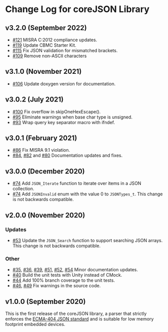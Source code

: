 # Change Log for coreJSON Library

## v3.2.0 (September 2022)
- [#121](https://github.com/FreeRTOS/coreJSON/pull/121) MISRA C:2012 compliance updates.
- [#119](https://github.com/FreeRTOS/coreJSON/pull/119) Update CBMC Starter Kit.
- [#115](https://github.com/FreeRTOS/coreJSON/pull/115) Fix JSON validation for mismatched brackets.
- [#109](https://github.com/FreeRTOS/coreJSON/pull/109) Remove non-ASCII characters

## v3.1.0 (November 2021)
- [#106](https://github.com/FreeRTOS/coreJSON/pull/106) Update doxygen version for documentation.

## v3.0.2 (July 2021)
- [#100](https://github.com/FreeRTOS/coreJSON/pull/100) Fix overflow in skipOneHexEscape().
- [#95](https://github.com/FreeRTOS/coreJSON/pull/95) Eliminate warnings when base char type is unsigned.
- [#93](https://github.com/FreeRTOS/coreJSON/pull/93) Wrap query key separator macro with ifndef.

## v3.0.1 (February 2021)
 - [#86](https://github.com/FreeRTOS/coreJSON/pull/86) Fix MISRA 9.1 violation.
 - [#84](https://github.com/FreeRTOS/coreJSON/pull/84), [#82](https://github.com/FreeRTOS/coreJSON/pull/82) and [#80](https://github.com/FreeRTOS/coreJSON/pull/80) Documentation updates and fixes.

## v3.0.0 (December 2020)
 - [#74](https://github.com/FreeRTOS/coreJSON/pull/74) Add `JSON_Iterate` function to iterate over items in a JSON collection.
 - [#74](https://github.com/FreeRTOS/coreJSON/pull/74) Add `JSONInvalid` enum with the value 0 to `JSONTypes_t`. This change is not backwards compatible.

## v2.0.0 (November 2020)

### Updates
 - [#53](https://github.com/FreeRTOS/coreJSON/pull/53) Update the `JSON_Search` function to support searching JSON arrays. This change is not backwards compatible.

### Other
 - [#35](https://github.com/FreeRTOS/coreJSON/pull/35), [#36](https://github.com/FreeRTOS/coreJSON/pull/36), [#39](https://github.com/FreeRTOS/coreJSON/pull/39), [#51](https://github.com/FreeRTOS/coreJSON/pull/51), [#52](https://github.com/FreeRTOS/coreJSON/pull/52), [#54](https://github.com/FreeRTOS/coreJSON/pull/54) Minor documentation updates.
 - [#40](https://github.com/FreeRTOS/coreJSON/pull/40) Build the unit tests with Unity instead of CMock.
 - [#44](https://github.com/FreeRTOS/coreJSON/pull/44) Add 100% branch coverage to the unit tests.
 - [#46](https://github.com/FreeRTOS/coreJSON/pull/46), [#49](https://github.com/FreeRTOS/coreJSON/pull/49) Fix warnings in the source code.

## v1.0.0 (September 2020)

This is the first release of the coreJSON library, a parser that strictly enforces the [ECMA-404 JSON standard](https://www.json.org/json-en.html) and is suitable for low memory footprint embedded devices.
